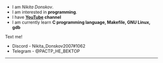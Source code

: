 - I am *Nikita Donskov*.
- I am interested in **programming**.
- I have **[YouTube](https://www.youtube.com/channel/UCW3RoBYtEBnrX_dOI3ELlxA) channel**
- I am currently learn **C programming language, Makefile, GNU Linux, gdb**

Text me!
- Discord - Nikita_Donskov2007#1062
- Telegram - @PACTP_HE_BEKTOP

---
